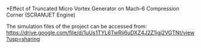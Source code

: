 *Effect of Truncated Micro Vortex Generator on Mach-6 Compression Corner (SCRAMJET Engine)

The simulation files of the project can be accessed from: https://drive.google.com/file/d/1uUs1TYL6TwRji6uDXZ4J2Z1igj2VGTNt/view?usp=sharing
